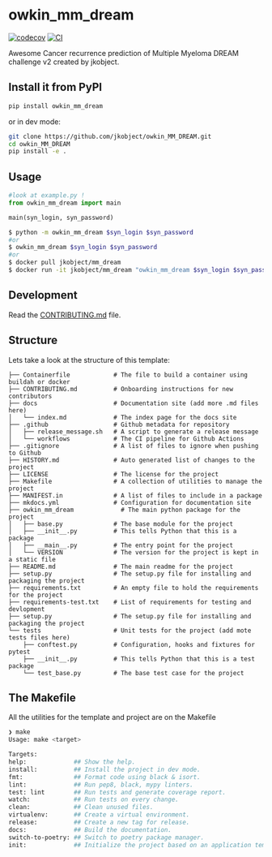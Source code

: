 # owkin_mm_dream

[![codecov](https://codecov.io/gh/jkobject/owkin_MM_DREAM/branch/main/graph/badge.svg?token=owkin_MM_DREAM_token_here)](https://codecov.io/gh/jkobject/owkin_MM_DREAM)
[![CI](https://github.com/jkobject/owkin_MM_DREAM/actions/workflows/main.yml/badge.svg)](https://github.com/jkobject/owkin_MM_DREAM/actions/workflows/main.yml)

Awesome Cancer recurrence prediction of Multiple Myeloma DREAM challenge v2 created by jkobject.

## Install it from PyPI

```bash
pip install owkin_mm_dream
```

or in dev mode:

```bash
git clone https://github.com/jkobject/owkin_MM_DREAM.git
cd owkin_MM_DREAM
pip install -e .
```

## Usage

```py
#look at example.py !
from owkin_mm_dream import main

main(syn_login, syn_password)
```

```bash
$ python -m owkin_mm_dream $syn_login $syn_password
#or
$ owkin_mm_dream $syn_login $syn_password
#or
$ docker pull jkobject/mm_dream
$ docker run -it jkobject/mm_dream "owkin_mm_dream $syn_login $syn_password"
```


## Development

Read the [CONTRIBUTING.md](CONTRIBUTING.md) file.


## Structure

Lets take a look at the structure of this template:

```text
├── Containerfile            # The file to build a container using buildah or docker
├── CONTRIBUTING.md          # Onboarding instructions for new contributors
├── docs                     # Documentation site (add more .md files here)
│   └── index.md             # The index page for the docs site
├── .github                  # Github metadata for repository
│   ├── release_message.sh   # A script to generate a release message
│   └── workflows            # The CI pipeline for Github Actions
├── .gitignore               # A list of files to ignore when pushing to Github
├── HISTORY.md               # Auto generated list of changes to the project
├── LICENSE                  # The license for the project
├── Makefile                 # A collection of utilities to manage the project
├── MANIFEST.in              # A list of files to include in a package
├── mkdocs.yml               # Configuration for documentation site
├── owkin_mm_dream             # The main python package for the project
│   ├── base.py              # The base module for the project
│   ├── __init__.py          # This tells Python that this is a package
│   ├── __main__.py          # The entry point for the project
│   └── VERSION              # The version for the project is kept in a static file
├── README.md                # The main readme for the project
├── setup.py                 # The setup.py file for installing and packaging the project
├── requirements.txt         # An empty file to hold the requirements for the project
├── requirements-test.txt    # List of requirements for testing and devlopment
├── setup.py                 # The setup.py file for installing and packaging the project
└── tests                    # Unit tests for the project (add mote tests files here)
    ├── conftest.py          # Configuration, hooks and fixtures for pytest
    ├── __init__.py          # This tells Python that this is a test package
    └── test_base.py         # The base test case for the project
```

## The Makefile

All the utilities for the template and project are on the Makefile

```bash
❯ make
Usage: make <target>

Targets:
help:             ## Show the help.
install:          ## Install the project in dev mode.
fmt:              ## Format code using black & isort.
lint:             ## Run pep8, black, mypy linters.
test: lint        ## Run tests and generate coverage report.
watch:            ## Run tests on every change.
clean:            ## Clean unused files.
virtualenv:       ## Create a virtual environment.
release:          ## Create a new tag for release.
docs:             ## Build the documentation.
switch-to-poetry: ## Switch to poetry package manager.
init:             ## Initialize the project based on an application template.
```
